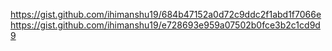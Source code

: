 https://gist.github.com/ihimanshu19/684b47152a0d72c9ddc2f1abd1f7066e
https://gist.github.com/ihimanshu19/e728693e959a07502b0fce3b2c1cd9d9